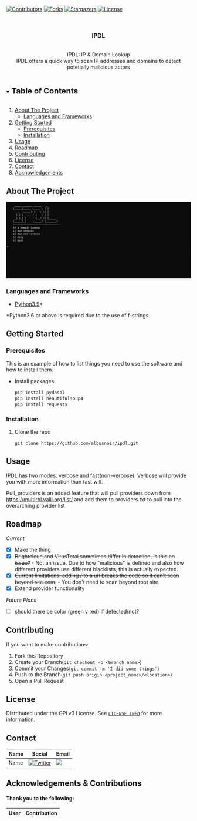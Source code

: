 <!-- PROJECT SHIELDS -->
[![Contributors][contributors-shield]][contributors-url]
[![Forks][forks-shield]][forks-url]
[![Stargazers][stars-shield]][stars-url]
[![License][license-shield]][license-url]


<!-- PROJECT LOGO -->
<br />
<h3 align="center">IPDL</h3>
<p align="center">
  <br />
  IPDL: IP & Domain Lookup<br>
  IPDL offers a quick way to scan IP addresses and domains to detect potetially malicious actors
</p>



<!-- TABLE OF CONTENTS -->
<details open="open">
  <summary><h2 style="display: inline-block">Table of Contents</h2></summary>
  <ol>
    <li>
      <a href="#about-the-project">About The Project</a>
      <ul>
        <li><a href="#languages-and-frameworks">Languages and Frameworks</a></li>
      </ul>
    </li>
    <li>
      <a href="#getting-started">Getting Started</a>
      <ul>
        <li><a href="#prerequisites">Prerequisites</a></li>
        <li><a href="#installation">Installation</a></li>
      </ul>
    </li>
    <li><a href="#usage">Usage</a></li>
    <li><a href="#roadmap">Roadmap</a></li>
    <li><a href="#contributing">Contributing</a></li>
    <li><a href="#license">License</a></li>
    <li><a href="#contact">Contact</a></li>
    <li><a href="#acknowledgements">Acknowledgements</a></li>
  </ol>
</details>



<!-- ABOUT THE PROJECT -->
## About The Project

![Demo](demo.gif)


### Languages and Frameworks

* [Python3.9](https://www.python.org/)*

*Python3.6 or above is required due to the use of f-strings



<!-- GETTING STARTED -->
## Getting Started

### Prerequisites

This is an example of how to list things you need to use the software and how to install them.
* Install packages
  ```
  pip install pydnsbl
  pip install beautifulsoup4
  pip install requests
  ```

### Installation

1. Clone the repo
   ```
   git clone https://github.com/albusnoir/ipdl.git
   ```



<!-- USAGE EXAMPLES -->
## Usage

IPDL has two modes: verbose and fast(non-verbose). Verbose will provide you with more information than fast will._

Pull_providers is an added feature that will pull providers down from https://multirbl.valli.org/list/ and add them to providers.txt to pull into the overarching provider list 

<!-- ROADMAP -->
## Roadmap
_Current_
- [x] Make the thing
- [x] ~~Brightcloud and VirusTotal sometimes differ in detection, is this an issue?~~ - Not an issue. Due to how "malicious" is defined and also how different providers use different blacklists, this is actually expected.
- [x] ~~Current limitations: adding / to a url breaks the code so it can't scan beyond site.com.~~ - You don't need to scan beyond root site.
- [x] Extend provider functionality

_Future Plans_
- [ ] should there be color (green v red) if detected/not? 


<!-- CONTRIBUTING -->
## Contributing

If you want to make contributions:

1. Fork this Repository
2. Create your Branch(`git checkout -b <branch name>`)
3. Commit your Changes(`git commit -m 'I did some things'`)
4. Push to the Branch(`git push origin <project_name>/<location>`)
5. Open a Pull Request



<!-- LICENSE -->
## License

Distributed under the GPLv3 License. See [`LICENSE INFO`](https://choosealicense.com/) for more information.



<!-- CONTACT -->
## Contact

Name | Social | Email |
------------ | ------------- | ------------- |
Name | [![Twitter][twitter-shield]][twitter-url] | <a href="mailto:kalegithub@gmail.com"><img src="https://img.shields.io/badge/-email-Email?style=for-the-badge&logo=gmail&colorB=555"></a>



<!-- ACKNOWLEDGEMENTS -->
## Acknowledgements & Contributions

#### Thank you to the following:

User | Contribution |
------------ | ------------- |





<!-- MARKDOWN LINKS & IMAGES -->
<!-- https://www.markdownguide.org/basic-syntax/#reference-style-links -->
[contributors-shield]: https://img.shields.io/github/contributors/albusnoir/IPDL.svg?style=for-the-badge
[contributors-url]: https://github.com/albusnoir/IPDL/graphs/contributors
[forks-shield]: https://img.shields.io/github/forks/albusnoir/IPDL.svg?style=for-the-badge
[forks-url]: https://github.com/albusnoir/IPDL/network/members
[stars-shield]: https://img.shields.io/github/stars/albusnoir/IPDL.svg?style=for-the-badge
[stars-url]: https://github.com/albusnoir/IPDL/stargazers
[license-shield]: https://img.shields.io/github/license/albusnoir/IPDL.svg?style=for-the-badge
[license-url]: https://github.com/albusnoir/IPDL/blob/master/LICENSE
[twitter-shield]: https://img.shields.io/badge/-twitter-Twitter?style=for-the-badge&logo=twitter&colorB=555
[twitter-url]: https://twitter.com/kaleleafygreen
